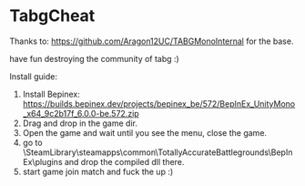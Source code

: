# TabgCheat

Thanks to: https://github.com/Aragon12UC/TABGMonoInternal for the base. 

have fun destroying the community of tabg :)


Install guide:

1. Install Bepinex: https://builds.bepinex.dev/projects/bepinex_be/572/BepInEx_UnityMono_x64_9c2b17f_6.0.0-be.572.zip
2. Drag and drop in the game dir.
3. Open the game and wait until you see the menu, close the game.
4. go to \SteamLibrary\steamapps\common\TotallyAccurateBattlegrounds\BepInEx\plugins and drop the compiled dll there.
5. start game join match and fuck the up :)
